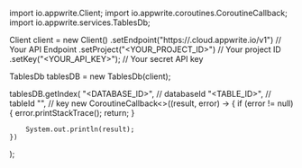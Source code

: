 import io.appwrite.Client;
import io.appwrite.coroutines.CoroutineCallback;
import io.appwrite.services.TablesDb;

Client client = new Client()
    .setEndpoint("https://<REGION>.cloud.appwrite.io/v1") // Your API Endpoint
    .setProject("<YOUR_PROJECT_ID>") // Your project ID
    .setKey("<YOUR_API_KEY>"); // Your secret API key

TablesDb tablesDB = new TablesDb(client);

tablesDB.getIndex(
    "<DATABASE_ID>", // databaseId
    "<TABLE_ID>", // tableId
    "", // key
    new CoroutineCallback<>((result, error) -> {
        if (error != null) {
            error.printStackTrace();
            return;
        }

        System.out.println(result);
    })
);

